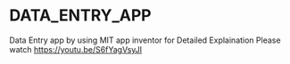 # DATA_ENTRY_APP
Data Entry app by using MIT app inventor
for Detailed Explaination Please watch https://youtu.be/S6fYagVsyJI
